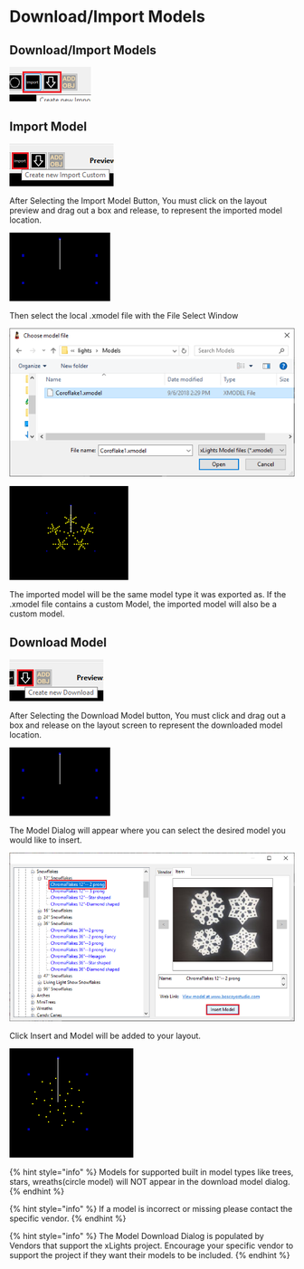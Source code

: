 # Download/Import Models

## Download/Import Models

![](<../../.gitbook/assets/image (31) (1).png>)

## Import Model

![Import Model Button](<../../.gitbook/assets/image (429).png>)

After Selecting the Import Model Button, You must click on the layout preview and drag out a box and release, to represent the imported model location.

![Empty Model Box](<../../.gitbook/assets/image (717).png>)

Then select the local .xmodel file with the File Select Window

![File Select Window](<../../.gitbook/assets/image (781).png>)

![Imported Model ](<../../.gitbook/assets/image (209) (1).png>)

The imported model will be the same model type it was exported as. If the .xmodel file contains a custom Model, the imported model will also be a custom model.

## Download Model

![Download Model Button](<../../.gitbook/assets/image (351) (1).png>)

After Selecting the Download Model button, You must click and drag out a box and release on the layout screen to represent the downloaded model location.

![Empty Model Box](<../../.gitbook/assets/image (717).png>)

The Model Dialog will appear where you can select the desired model you would like to insert.

![Download Model Dialog](<../../.gitbook/assets/image (475).png>)

Click Insert and Model will be added to your layout.

![ChromaFlake Model](<../../.gitbook/assets/image (633).png>)

{% hint style="info" %}
Models for supported built in model types like trees, stars, wreaths(circle model) will NOT appear in the download model dialog.
{% endhint %}

{% hint style="info" %}
If a model is incorrect or missing please contact the specific vendor.
{% endhint %}

{% hint style="info" %}
The Model Download Dialog is populated by Vendors that support the xLights project. Encourage your specific vendor to support the project if they want their models to be included.
{% endhint %}
